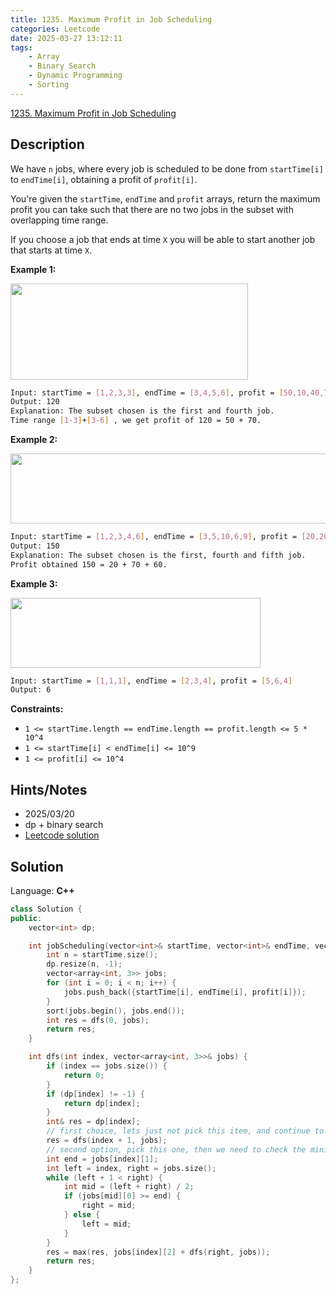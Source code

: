 ```yaml
---
title: 1235. Maximum Profit in Job Scheduling
categories: Leetcode
date: 2025-03-27 13:12:11
tags:
    - Array
    - Binary Search
    - Dynamic Programming
    - Sorting
---
```


[1235. Maximum Profit in Job Scheduling](https://leetcode.com/problems/maximum-profit-in-job-scheduling/description/)

## Description

We have `n` jobs, where every job is scheduled to be done from `startTime[i]` to `endTime[i]`, obtaining a profit of `profit[i]`.

You're given the `startTime`, `endTime` and `profit` arrays, return the maximum profit you can take such that there are no two jobs in the subset with overlapping time range.

If you choose a job that ends at time `X` you will be able to start another job that starts at time `X`.

**Example 1:**

**<img alt="" src="https://assets.leetcode.com/uploads/2019/10/10/sample1_1584.png" style="width: 380px; height: 154px;">**

```bash
Input: startTime = [1,2,3,3], endTime = [3,4,5,6], profit = [50,10,40,70]
Output: 120
Explanation: The subset chosen is the first and fourth job.
Time range [1-3]+[3-6] , we get profit of 120 = 50 + 70.
```

**Example 2:**

**<img alt="" src="https://assets.leetcode.com/uploads/2019/10/10/sample22_1584.png" style="width: 600px; height: 112px;">**

```bash
Input: startTime = [1,2,3,4,6], endTime = [3,5,10,6,9], profit = [20,20,100,70,60]
Output: 150
Explanation: The subset chosen is the first, fourth and fifth job.
Profit obtained 150 = 20 + 70 + 60.
```

**Example 3:**

**<img alt="" src="https://assets.leetcode.com/uploads/2019/10/10/sample3_1584.png" style="width: 400px; height: 112px;">**

```bash
Input: startTime = [1,1,1], endTime = [2,3,4], profit = [5,6,4]
Output: 6
```

**Constraints:**

- `1 <= startTime.length == endTime.length == profit.length <= 5 * 10^4`
- `1 <= startTime[i] < endTime[i] <= 10^9`
- `1 <= profit[i] <= 10^4`

## Hints/Notes

- 2025/03/20
- dp + binary search
- [Leetcode solution](https://leetcode.com/problems/maximum-profit-in-job-scheduling/editorial/)

## Solution

Language: **C++**

```C++
class Solution {
public:
    vector<int> dp;

    int jobScheduling(vector<int>& startTime, vector<int>& endTime, vector<int>& profit) {
        int n = startTime.size();
        dp.resize(n, -1);
        vector<array<int, 3>> jobs;
        for (int i = 0; i < n; i++) {
            jobs.push_back({startTime[i], endTime[i], profit[i]});
        }
        sort(jobs.begin(), jobs.end());
        int res = dfs(0, jobs);
        return res;
    }

    int dfs(int index, vector<array<int, 3>>& jobs) {
        if (index == jobs.size()) {
            return 0;
        }
        if (dp[index] != -1) {
            return dp[index];
        }
        int& res = dp[index];
        // first choice, lets just not pick this item, and continue to the next one
        res = dfs(index + 1, jobs);
        // second option, pick this one, then we need to check the minimum item to start next
        int end = jobs[index][1];
        int left = index, right = jobs.size();
        while (left + 1 < right) {
            int mid = (left + right) / 2;
            if (jobs[mid][0] >= end) {
                right = mid;
            } else {
                left = mid;
            }
        }
        res = max(res, jobs[index][2] + dfs(right, jobs));
        return res;
    }
};
```
